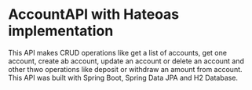 # AccountAPI with Hateoas implementation
This API makes CRUD operations like get a list of accounts, get one account, create ab account, update an account or delete an account and other thwo operations like deposit
or withdraw an amount from account.
This API was built with Spring Boot, Spring Data JPA and H2 Database.
